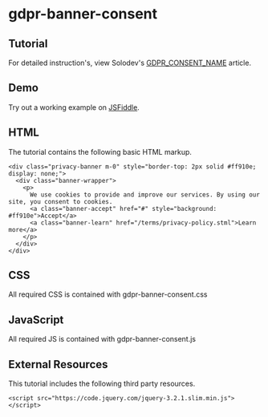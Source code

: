 # gdpr-banner-consent

  		  
## Tutorial		  
For detailed instruction's, view Solodev's [GDPR_CONSENT_NAME](GDPR_CONSENT_LINK) article.
 
## Demo
  		  
Try out a working example on [JSFiddle](https://jsfiddle.net/solodev/4v0dshbg/).

## HTML

The tutorial contains the following basic HTML markup.

```
<div class="privacy-banner m-0" style="border-top: 2px solid #ff910e; display: none;">
  <div class="banner-wrapper">
    <p>
      We use cookies to provide and improve our services. By using our site, you consent to cookies.
      <a class="banner-accept" href="#" style="background: #ff910e">Accept</a>
      <a class="banner-learn" href="/terms/privacy-policy.stml">Learn more</a>
    </p>
  </div>
</div>

```

## CSS

All required CSS is contained with gdpr-banner-consent.css

## JavaScript

All required JS is contained with gdpr-banner-consent.js

## External Resources

This tutorial includes the following third party resources.

```
<script src="https://code.jquery.com/jquery-3.2.1.slim.min.js"></script>

```


